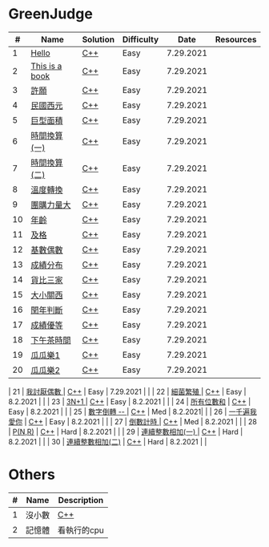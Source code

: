 # GreenJudge


| # | Name | Solution | Difficulty | Date | Resources |
| --- | --- | --- | --- | --- | --- |
| 1 | [Hello](http://www.tcgs.tc.edu.tw:1218/ShowProblem?problemid=a001) | [C++](https://github.com/VERITASSSSSSS/GreenJudge/blob/master/1Hello.cpp) | Easy | 7.29.2021 | |
| 2 | [This is a book](http://www.tcgs.tc.edu.tw:1218/ShowProblem?problemid=a002) | [C++](https://github.com/VERITASSSSSSS/GreenJudge/blob/master/2book.cpp) | Easy |  7.29.2021 | |
| 3 | [許願](http://www.tcgs.tc.edu.tw:1218/ShowProblem?problemid=a003) | [C++](https://github.com/VERITASSSSSSS/GreenJudge/blob/master/3wish.cpp) | Easy |  7.29.2021 | |
| 4 | [民國西元](http://www.tcgs.tc.edu.tw:1218/ShowProblem?problemid=a004) | [C++]() | Easy |  7.29.2021 | |
| 5 | [巨型面積](https://github.com/VERITASSSSSSS/GreenJudge/blob/master/5shape.cpp) | [C++](https://github.com/VERITASSSSSSS/GreenJudge/blob/master/5shape.cpp) | Easy |  7.29.2021 | |
| 6 | [	時間換算(一)](http://www.tcgs.tc.edu.tw:1218/ShowProblem?problemid=a006) | [C++](https://github.com/VERITASSSSSSS/GreenJudge/blob/master/6timeconvert.cpp) | Easy |  7.29.2021 | |
| 7 | [	時間換算(二)]() | [C++](https://github.com/VERITASSSSSSS/GreenJudge/blob/master/7timeconvert2.cpp) | Easy |  7.29.2021 | |
| 8 | [溫度轉換]() | [C++](https://github.com/VERITASSSSSSS/GreenJudge/blob/master/8temp.cpp) | Easy |  7.29.2021 | |
| 9 | [團購力量大]() | [C++](https://github.com/VERITASSSSSSS/GreenJudge/blob/master/9shopping.cpp) | Easy |  7.29.2021 | |
| 10 | [年齡]() | [C++](https://github.com/VERITASSSSSSS/GreenJudge/blob/master/10age.cpp) | Easy |  7.29.2021 | |
| 11 | [及格]() | [C++](https://github.com/VERITASSSSSSS/GreenJudge/blob/master/11pass.cpp) | Easy |  7.29.2021 | |
| 12 | [基數偶數]() | [C++](https://github.com/VERITASSSSSSS/GreenJudge/blob/master/12evenodd.cpp) | Easy |  7.29.2021 | |
| 13 | [成績分布]() | [C++](https://github.com/VERITASSSSSSS/GreenJudge/blob/master/13score.cpp) | Easy |  7.29.2021 | |
| 14 | [貨比三家]() | [C++](https://github.com/VERITASSSSSSS/GreenJudge/blob/master/14threeitmes.cpp) | Easy |  7.29.2021 | |
| 15 | [大小關西]() | [C++](https://github.com/VERITASSSSSSS/GreenJudge/blob/master/15bigsmall.cpp) | Easy |  7.29.2021 | |
| 16 | [閏年判斷]() | [C++](https://github.com/VERITASSSSSSS/GreenJudge/blob/master/16.cpp) | Easy |  7.29.2021 | |
| 17 | [成績優等]() | [C++](https://github.com/VERITASSSSSSS/GreenJudge/blob/master/17score.cpp) | Easy |  7.29.2021 | |
| 18 | [下午茶時間]() | [C++](https://github.com/VERITASSSSSSS/GreenJudge/blob/master/18teatime.cpp) | Easy |  7.29.2021 | |
| 19 | [瓜瓜樂1]() | [C++](https://github.com/VERITASSSSSSS/GreenJudge/blob/master/19lottery1.md) | Easy |  7.29.2021 | |
| 20 | [瓜瓜樂2]() | [C++](https://github.com/VERITASSSSSSS/GreenJudge/blob/master/20lottery2.cpp) | Easy |  7.29.2021 | |


| 21 | [	我討厭偶數 ]() | [C++]() | Easy |  7.29.2021 | |
| 22 | [	細菌繁殖  ]() | [C++](https://github.com/VERITASSSSSSS/GreenJudge/blob/master/22.germscpp.cpp) | Easy |  8.2.2021 | |
| 23 | [	3N+1 ]() | [C++](https://github.com/VERITASSSSSSS/GreenJudge/blob/master/23_3N%2B1.cpp) | Easy |   8.2.2021 | |
| 24 | [	所有位數和]() | [C++](https://github.com/VERITASSSSSSS/GreenJudge/blob/master/24_allsum.cpp) | Easy | 8.2.2021 | |
| 25 | [	數字倒轉 -- ]() | [C++](https://github.com/VERITASSSSSSS/GreenJudge/blob/master/25reversenum.cpp) | Med |  8.2.2021| |
| 26 | [	一千遍我愛你]() | [C++](https://github.com/VERITASSSSSSS/GreenJudge/blob/master/26iluvuthousand.cpp) | Easy |  8.2.2021 | |
| 27 | [	倒數計時 ]() | [C++](https://github.com/VERITASSSSSSS/GreenJudge/blob/master/27countdown.cpp) | Med |   8.2.2021 | |
| 28 | [	P(N,R)]() | [C++](https://github.com/VERITASSSSSSS/GreenJudge/blob/master/28pnr.cpp) | Hard |   8.2.2021 | |
| 29 | [	連續整數相加(一) ]() | [C++](https://github.com/VERITASSSSSSS/GreenJudge/blob/master/18teatime.cpp) | Hard |  8.2.2021 | |
| 30 | [	連續整數相加(二)]() | [C++](https://github.com/VERITASSSSSSS/GreenJudge/blob/master/19lottery1.md) | Hard |   8.2.2021 | |


# Others
| # | Name | Description |
| --- | --- | --- | 
| 1 |沒小數|[C++](https://github.com/VERITASSSSSSS/GreenJudge/commit/6adaad5b0e3e0d21c58839b52f3856a8827aaeb0) | 
| 2 |記憶體| 看執行的cpu | 
